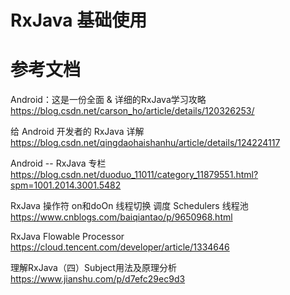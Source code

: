 # RxJava 基础使用

# 参考文档
Android：这是一份全面 & 详细的RxJava学习攻略  
https://blog.csdn.net/carson_ho/article/details/120326253/  

给 Android 开发者的 RxJava 详解  
https://blog.csdn.net/qingdaohaishanhu/article/details/124224117  

Android -- RxJava 专栏  
https://blog.csdn.net/duoduo_11011/category_11879551.html?spm=1001.2014.3001.5482  

RxJava 操作符 on和doOn 线程切换 调度 Schedulers 线程池
https://www.cnblogs.com/baiqiantao/p/9650968.html

RxJava Flowable Processor
https://cloud.tencent.com/developer/article/1334646

理解RxJava（四）Subject用法及原理分析
https://www.jianshu.com/p/d7efc29ec9d3

